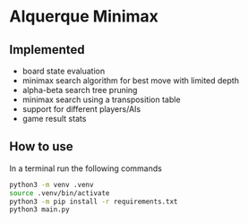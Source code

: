 # Alquerque Minimax

## Implemented

- board state evaluation
- minimax search algorithm for best move with limited depth
- alpha-beta search tree pruning
- minimax search using a transposition table
- support for different players/AIs
- game result stats

## How to use
In a terminal run the following commands
``` bash
python3 -m venv .venv
source .venv/bin/activate
python3 -m pip install -r requirements.txt
python3 main.py
```


